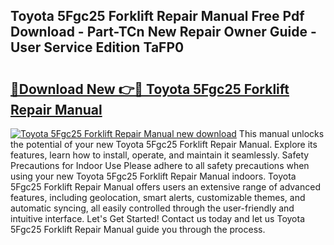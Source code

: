 ## Toyota 5Fgc25 Forklift Repair Manual Free Pdf Download - Part-TCn New Repair Owner Guide - User Service Edition TaFP0

# <h2><a href="http://bc62080.oget.top/?id=Toyota+5Fgc25+Forklift+Repair+Manual">🔗Download New 👉🔴 Toyota 5Fgc25 Forklift Repair Manual</a></h2>

[![Toyota 5Fgc25 Forklift Repair Manual new download](https://i.imgur.com/5g1atiW.png)](http://bc62080.oget.top/?id=Toyota+5Fgc25+Forklift+Repair+Manual)
This manual unlocks the potential of your new Toyota 5Fgc25 Forklift Repair Manual. Explore its features, learn how to install, operate, and maintain it seamlessly. Safety Precautions for Indoor Use Please adhere to all safety precautions when using your new Toyota 5Fgc25 Forklift Repair Manual indoors. Toyota 5Fgc25 Forklift Repair Manual offers users an extensive range of advanced features, including geolocation, smart alerts, customizable themes, and automatic syncing, all easily controlled through the user-friendly and intuitive interface. Let's Get Started! Contact us today and let us Toyota 5Fgc25 Forklift Repair Manual guide you through the process.
